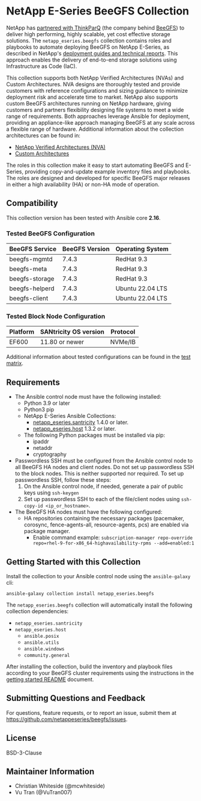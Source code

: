 # NetApp E-Series BeeGFS Collection

NetApp has [partnered with ThinkParQ](https://www.netapp.com/blog/solution-support-for-beegfs-and-e-series/) (the
company behind [BeeGFS](https://blog.netapp.com/beegfs-for-beginners/)) to deliver high performing, highly scalable, yet
cost effective storage solutions. The `netapp_eseries.beegfs` collection contains roles and playbooks to automate
deploying BeeGFS on NetApp E-Series, as described in NetApp's
[deployment guides and technical reports](https://docs.netapp.com/us-en/beegfs/). This approach enables the delivery of
end-to-end storage solutions using Infrastructure as Code (IaC).

This collection supports both NetApp Verified Architectures (NVAs) and Custom Architectures. NVA designs are thoroughly
tested and provide customers with reference configurations and sizing guidance to minimize deployment risk and
accelerate time to market. NetApp also supports custom BeeGFS architectures running on NetApp hardware, giving customers
and partners flexibility designing file systems to meet a wide range of requirements. Both approaches leverage Ansible
for deployment, providing an appliance-like approach managing BeeGFS at any scale across a flexible range of hardware.
Additional information about the collection architectures can be found in:
- [NetApp Verified Architectures (NVA)](https://docs.netapp.com/us-en/beegfs/beegfs-solution-overview.html)
- [Custom Architectures](https://docs.netapp.com/us-en/beegfs/custom-architectures-overview.html)

The roles in this collection make it easy to start automating BeeGFS and E-Series, providing copy-and-update example
inventory files and playbooks. The roles are designed and developed for specific BeeGFS major releases in either a high
availability (HA) or non-HA mode of operation.


## Compatibility

This collection version has been tested with Ansible core **2.16**.

### Tested BeeGFS Configuration

| BeeGFS Service | BeeGFS Version | Operating System |
| -------------- | -------------- | ---------------- |
| beegfs-mgmtd   | 7.4.3          | RedHat 9.3       |
| beegfs-meta    | 7.4.3          | RedHat 9.3       |
| beegfs-storage | 7.4.3          | RedHat 9.3       |
| beegfs-helperd | 7.4.3          | Ubuntu 22.04 LTS |
| beegfs-client  | 7.4.3          | Ubuntu 22.04 LTS |

### Tested Block Node Configuration

| Platform     | SANtricity OS version | Protocol |
| -------------| --------------------- | --------- |
| EF600        | 11.80 or newer        | NVMe/IB   |

Additional information about tested configurations can be found in the [test matrix](docs/beegfs_ha/test_matrix.md).

## Requirements

- The Ansible control node must have the following installed:
  - Python 3.9 or later
  - Python3 pip
  - NetApp E-Series Ansible Collections:
    - [netapp_eseries.santricity](https://galaxy.ansible.com/ui/repo/published/netapp_eseries/santricity/) 1.4.0 or
    later.
    - [netapp_eseries.host](https://galaxy.ansible.com/ui/repo/published/netapp_eseries/host/) 1.3.2 or later.
  - The following Python packages must be installed via pip:
    - ipaddr
    - netaddr
    - cryptography
- Passwordless SSH must be configured from the Ansible control node to all BeeGFS HA nodes and client nodes. Do not set
up passwordless SSH to the block nodes. This is neither supported nor required. To set up passwordless SSH, follow these
steps:
    1. On the Ansible control node, if needed, generate a pair of public keys using `ssh-keygen`
    2. Set up passwordless SSH to each of the file/client nodes using `ssh-copy-id <ip_or_hostname>`.
- The BeeGFS HA nodes must have the following configured:
  - HA repositories containing the necessary packages (pacemaker, corosync, fence-agents-all, resource-agents, pcs) are
  enabled via package manager.
    - Enable command example: `subscription-manager repo-override repo=rhel-9-for-x86_64-highavailability-rpms --add=enabled:1`

## Getting Started with this Collection

Install the collection to your Ansible control node using the `ansible-galaxy` cli:

```
ansible-galaxy collection install netapp_eseries.beegfs
```

The `netapp_eseries.beegfs` collection will automatically install the following collection dependencies:
- `netapp_eseries.santricity`
- `netapp_eseries.host`
  - `ansible.posix`
  - `ansible.utils`
  - `ansible.windows`
  - `community.general`

After installing the collection, build the inventory and playbook files according to your BeeGFS cluster requirements
using the instructions in the [getting started README](getting_started/README.md) document.

## Submitting Questions and Feedback

For questions, feature requests, or to report an issue, submit them at https://github.com/netappeseries/beegfs/issues.

## License

BSD-3-Clause

## Maintainer Information

- Christian Whiteside (@mcwhiteside)
- Vu Tran (@VuTran007)